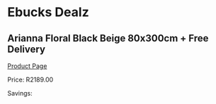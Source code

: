 
# Ebucks Dealz
## Arianna Floral Black Beige 80x300cm + Free Delivery
[Product Page](https://www.ebucks.com/web/shop/productSelected.do?prodId=1210594969&catId=1209942441)

Price: R2189.00

Savings: 


	